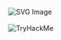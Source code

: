 ![SVG Image](https://www.codewars.com/users/Yakoda/badges/large) <br />
<br />
![TryHackMe](https://tryhackme-badges.s3.amazonaws.com/mr.yakoda.png) <br />

